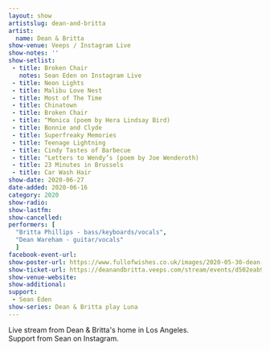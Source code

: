 ```yaml
---
layout: show
artistslug: dean-and-britta
artist:
  name: Dean & Britta
show-venue: Veeps / Instagram Live
show-notes: ''
show-setlist:
 - title: Broken Chair
   notes: Sean Eden on Instagram Live
 - title: Neon Lights
 - title: Malibu Love Nest
 - title: Most of The Time
 - title: Chinatown
 - title: Broken Chair
 - title: ^Monica (poem by Hera Lindsay Bird)
 - title: Bonnie and Clyde
 - title: Superfreaky Memories
 - title: Teenage Lightning
 - title: Cindy Tastes of Barbecue
 - title: ^Letters to Wendy’s (poem by Joe Wenderoth)
 - title: 23 Minutes in Brussels
 - title: Car Wash Hair 
show-date: 2020-06-27
date-added: 2020-06-16
category: 2020
show-radio:
show-lastfm:
show-cancelled:
performers: [
  "Britta Phillips - bass/keyboards/vocals",
  "Dean Wareham - guitar/vocals"
  ]
facebook-event-url:
show-poster-url: https://www.fullofwishes.co.uk/images/2020-05-30-dean-and-britta-veeps.jpg
show-ticket-url: https://deanandbritta.veeps.com/stream/events/d502eab985fc
show-venue-website:
show-additional:
support:
 - Sean Eden
show-series: Dean & Britta play Luna
---
```

Live stream from Dean & Britta's home in Los Angeles.  
Support from Sean on Instagram.